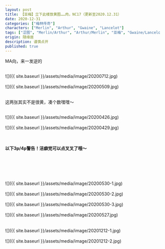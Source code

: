 ```yaml
---
layout: post
title: 【亚梅】立下此楼放黄图……肉，NC17（更新至2020.12.31）
date: 2020-12-31
categories: ["梅林传奇"]
characters: ["Merlin", "Arthur", "Gwaine", "Lancelot"]
tags: ["涩图", "Merlin/Arthur", "Arthur/Merlin", "亚梅", "Gwaine/Lancelot", "高兰", "限制级（R）", "成人级（NC-17）"]
origin: 随缘居
description: 谨慎点开
published: true
---
```


MA向，来一发逆的

<br>
![]({{ site.baseurl }}/assets/media/image/20200712.jpg)
<br>

<br>
![]({{ site.baseurl }}/assets/media/image/20200509.jpg)
<br><br>



这两张其实不是很黄，凑个数嘿嘿～

<br>
![]({{ site.baseurl }}/assets/media/image/20200426.jpg)
<br><br>
![]({{ site.baseurl }}/assets/media/image/20200429.jpg)
<br><br>

<br>

**以下3p/4p警告！洁癖党可以点叉叉了哦～**

<br><br><br>

<br>
![]({{ site.baseurl }}/assets/media/image/20200530-1.jpg)
<br><br>
![]({{ site.baseurl }}/assets/media/image/20200530-2.jpg)
<br><br>
![]({{ site.baseurl }}/assets/media/image/20200530-3.jpg)
<br><br>
![]({{ site.baseurl }}/assets/media/image/20200527.jpg)
<br><br>


<br>
![]({{ site.baseurl }}/assets/media/image/20201212-1.jpg)
<br><br>
![]({{ site.baseurl }}/assets/media/image/20201212-2.jpg)
<br><br>
